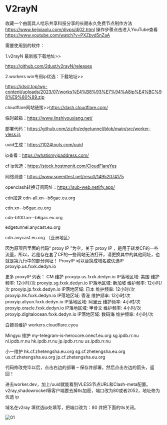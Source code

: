 # V2rayN
收藏一个由面具人哈乐共享科技分享的长期永久免费节点制作方法
https://www.kejixiaolu.com/djvps/dj02.html
操作步骤点击进入YouTube查看
https://www.youtube.com/watch?v=PXZbvd5nZaA

需要使用到的软件：

1.v2rayN 最新版下载地址>>

https://github.com/2dust/v2rayN/releases

2.workers win专用ip优选：下载地址>>

https://jdssl.top/wp-content/uploads/2023/07/works%E4%B8%93%E7%94%A8ip%E4%BC%98%E9%80%89.zip

cloudflare网站链接>>https://dash.cloudflare.com/

临时邮箱：https://www.linshiyouxiang.net/

部署代码：https://github.com/zizifn/edgetunnel/blob/main/src/worker-vless.js

uuid生成：https://1024tools.com/uuid

ip查看：https://whatismyipaddress.com/

cf ip优选；https://stock.hostmonit.com/CloudFlareYes

网络测速：https://www.speedtest.net/result/14952074175

openclash转换订阅网址：https://sub-web.netlify.app/

cdn加速
cdn-all.xn--b6gac.eu.org

cdn.xn--b6gac.eu.org 

cdn-b100.xn--b6gac.eu.org 

edgetunnel.anycast.eu.org

cdn.anycast.eu.org （亚洲地区）

因为原项目里面的代码“ proxy IP ”为空，关于 proxy IP ，是用于转发CF的一些流量，所以，若是存在套了CF的一些网站无法打开，请更换其中的其他网址，也就是第九行中的部分网址！
ProxyIP 可以替换成域名或优选IP
proxyip.us.fxxk.dedyn.io

更多 proxyIP 列表：
CM 维护
proxyip.us.fxxk.dedyn.io
IP落地区域: 美国 维护频率: 12小时/次
proxyip.sg.fxxk.dedyn.io
IP落地区域: 新加坡 维护频率: 12小时/次
proxyip.jp.fxxk.dedyn.io
IP落地区域: 日本 维护频率: 12小时/次
proxyip.hk.fxxk.dedyn.io
IP落地区域: 香港 维护频率: 12小时/次
proxyip.aliyun.fxxk.dedyn.io
IP落地区域: 阿里云 维护频率: 4小时/次
proxyip.oracle.fxxk.dedyn.io
IP落地区域: 甲骨文 维护频率: 4小时/次
proxyip.digitalocean.fxxk.dedyn.io
IP落地区域: 数码海 维护频率: 4小时/次

白嫖哥维护
workers.cloudflare.cyou

Mingyu 维护
my-telegram-is-herocore.onecf.eu.org
sg.ipdb.rr.nu
nl.ipdb.rr.nu
hk.ipdb.rr.nu
jp.ipdb.rr.nu
us.ipdb.rr.nu

小一维护
hk.cf.zhetengsha.eu.org
sg.cf.zhetengsha.eu.org
us.cf.zhetengsha.eu.org
jp.cf.zhetengsha.eu.org

代码修改完毕以后，点击右边的部署 – 保存并部署，然后点击左边的箭头，返回！

进去worker.dev，加上/uuid就能看到VLESS节点URL和Clash-meta配置。v2ray,shadowrocket等客户端要去掉tls加密，端口改为80或者2052，地址修为优选 ip

域名在v2ray 填优选ip处填写，把端口改为：80 并把下面的tls关闭。

![01](https://github.com/Charlie1469/V2rayN/assets/125989687/47ea6f76-8f54-42ba-b5d9-db59891c3f45)

